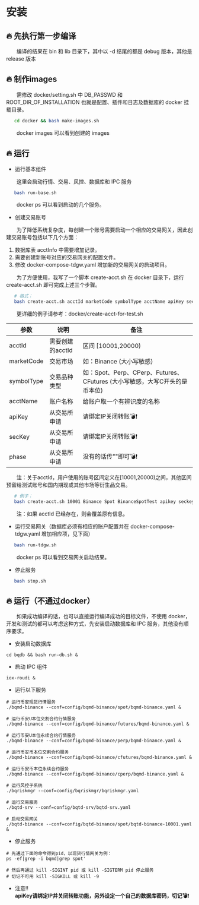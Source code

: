 # 安装
## 🔥 先执行第一步编译

&emsp;&emsp;编译的结果在 bin 和 lib 目录下，其中以 -d 结尾的都是 debug 版本，其他是 release 版本

## 🔥 制作images  

&emsp;&emsp;需修改 docker/setting.sh 中 DB_PASSWD 和 ROOT_DIR_OF_INSTALLATION 也就是配置、插件和日志及数据库的 docker 挂载目录。
```bash
   cd docker && bash make-images.sh
```
&emsp;&emsp;docker images 可以看到创建的 images

## 🔥 运行

* 运行基本组件  

&emsp;&emsp;这里会启动行情、交易、风控、数据库和 IPC 服务
```bash
   bash run-base.sh
```
&emsp;&emsp;docker ps 可以看到启动的几个服务。  

* 创建交易账号  

&emsp;&emsp;为了降低系统复杂度，每创建一个账号需要启动一个相应的交易网关，因此创建交易账号包括以下几个方面：  

1. 数据库表 acctInfo 中需要增加记录。  
1. 需要创建新账号对应的交易网关的配置文件。  
1. 修改 docker-compose-tdgw.yaml 增加新的交易网关的启动项目。  

&emsp;&emsp;为了方便使用，我写了一个脚本 create-acct.sh 在 docker 目录下，运行 create-acct.sh 即可完成上述三个步骤。  
```bash
   # 格式：
   bash create-acct.sh acctId marketCode symbolType acctName apiKey secKey phase
```
&emsp;&emsp;更详细的例子请参考：docker/create-acct-for-test.sh  

| 参数 | 说明 | 备注 |
| ------ | ------ | ------ |
| acctId | 需要创建的acctId | 区间 \[10001,20000) |
| marketCode | 交易市场 | 如：Binance (大小写敏感) |
| symbolType | 交易品种类型 | 如：Spot、Perp、CPerp、Futures、CFutures (大小写敏感，大写C开头的是币本位) |
| acctName | 账户名称 | 给账户取一个有辨识度的名称 |
| apiKey | 从交易所申请 | 请绑定IP关闭转账💣❗ |
| secKey | 从交易所申请 | 请绑定IP关闭转账💣❗ |
| phase | 从交易所申请 | 没有的话传""即可💣❗ |

&emsp;&emsp;注：关于acctId，用户使用的账号区间定义在\[10001,20000)之间，其他区间预留给测试账号和国内期现或其他市场等衍生品交易。  
```bash
   # 例子：
   bash create-acct.sh 10001 Binance Spot BinanceSpotTest apikey seckey ""  
```
&emsp;&emsp;注：如果 acctId 已经存在，则会覆盖原有信息。  

* 运行交易网关（数据库必须有相应的账户配置并在 docker-compose-tdgw.yaml 增加相应项，见下面）
```bash
   bash run-tdgw.sh
```
&emsp;&emsp;docker ps 可以看到交易网关启动结果。

* 停止服务
```bash
   bash stop.sh
```

## 🔥 运行（不通过docker）

&emsp;&emsp;如果成功编译的话，也可以直接运行编译成功的目标文件，不使用 docker，开发和测试的都可以考虑这种方式，先安装启动数据库和 IPC 服务，其他没有顺序要求。
* 安装启动数据库
```shell
cd bqdb && bash run-db.sh & 
```
* 启动 IPC 组件
```shell
iox-roudi &
```
* 运行以下服务
```shell
# 运行币安现货行情服务
./bqmd-binance --conf=config/bqmd-binance/spot/bqmd-binance.yaml &

# 运行币安U本位交割合约行情服务
./bqmd-binance --conf=config/bqmd-binance/futures/bqmd-binance.yaml &

# 运行币安U本位永续合约行情服务
./bqmd-binance --conf=config/bqmd-binance/perp/bqmd-binance.yaml &

# 运行币安币本位交割合约服务
./bqmd-binance --conf=config/bqmd-binance/cfutures/bqmd-binance.yaml &

# 运行币安币本位永续合约服务
./bqmd-binance --conf=config/bqmd-binance/cperp/bqmd-binance.yaml &

# 运行风控子系统
./bqriskmgr --conf=config/bqriskmgr/bqriskmgr.yaml

# 运行交易服务
./bqtd-srv --conf=config/bqtd-srv/bqtd-srv.yaml

# 启动交易网关  
./bqtd-binance --conf=config/bqtd-binance/spot/bqtd-binance-10001.yaml &

```
* 停止服务
```shell
# 先通过下面的命令得到pid，以现货行情网关为例： 
ps -ef|grep -i bqmd|grep spot'

# 然后再通过 kill -SIGINT pid 或 kill -SIGTERM pid 停止服务
# 切记不可用 kill -SIGKILL 或 kill -9
```

* 注意‼️  
**apiKey请绑定IP并关闭转账功能，另外设定一个自己的数据库密码，切记💣❗**

